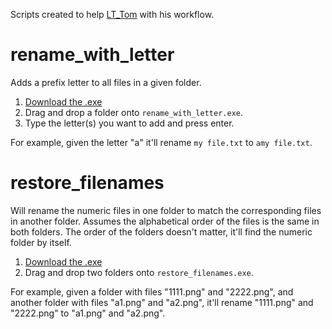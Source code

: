 Scripts created to help [LT_Tom](https://www.youtube.com/watch?v=HlN_g6hadBw) with his workflow.

# rename_with_letter
Adds a prefix letter to all files in a given folder.

1. [Download the .exe](https://github.com/boppreh/toon_tools/blob/master/rename_with_letter.exe)
2. Drag and drop a folder onto `rename_with_letter.exe`.
3. Type the letter(s) you want to add and press enter.

For example, given the letter "a" it'll rename `my file.txt` to `amy file.txt`.

# restore_filenames
Will rename the numeric files in one folder to match the corresponding files in another folder. Assumes the alphabetical order of the files is the same in both folders. The order of the folders doesn't matter, it'll find the numeric folder by itself.

1. [Download the .exe](https://github.com/boppreh/toon_tools/blob/master/restore_filenames.exe)
2. Drag and drop two folders onto `restore_filenames.exe`.

For example, given a folder with files "1111.png" and "2222.png", and another folder with files "a1.png" and "a2.png", it'll rename "1111.png" and "2222.png" to "a1.png" and "a2.png".

